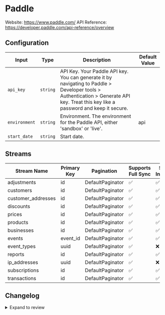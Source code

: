 # Paddle
Website: https://www.paddle.com/
API Reference: https://developer.paddle.com/api-reference/overview

## Configuration

| Input | Type | Description | Default Value |
|-------|------|-------------|---------------|
| `api_key` | `string` | API Key. Your Paddle API key. You can generate it by navigating to Paddle &gt; Developer tools &gt; Authentication &gt; Generate API key. Treat this key like a password and keep it secure. |  |
| `environment` | `string` | Environment. The environment for the Paddle API, either &#39;sandbox&#39; or &#39;live&#39;. | api |
| `start_date` | `string` | Start date.  |  |

## Streams
| Stream Name | Primary Key | Pagination | Supports Full Sync | Supports Incremental |
|-------------|-------------|------------|---------------------|----------------------|
| adjustments | id | DefaultPaginator | ✅ |  ✅  |
| customers | id | DefaultPaginator | ✅ |  ✅  |
| customer_addresses | id | DefaultPaginator | ✅ |  ✅  |
| discounts | id | DefaultPaginator | ✅ |  ✅  |
| prices | id | DefaultPaginator | ✅ |  ✅  |
| products | id | DefaultPaginator | ✅ |  ✅  |
| businesses | id | DefaultPaginator | ✅ |  ✅  |
| events | event_id | DefaultPaginator | ✅ |  ✅  |
| event_types | uuid | DefaultPaginator | ✅ |  ❌  |
| reports | id | DefaultPaginator | ✅ |  ✅  |
| ip_addresses | uuid | DefaultPaginator | ✅ |  ❌  |
| subscriptions | id | DefaultPaginator | ✅ |  ✅  |
| transactions | id | DefaultPaginator | ✅ |  ✅  |

## Changelog

<details>
  <summary>Expand to review</summary>

| Version          | Date              | Pull Request | Subject        |
|------------------|-------------------|--------------|----------------|
| 0.2.3 | 2025-09-09 | [65806](https://github.com/airbytehq/airbyte/pull/65806) | Update dependencies |
| 0.2.2 | 2025-08-23 | [65194](https://github.com/airbytehq/airbyte/pull/65194) | Update dependencies |
| 0.2.1 | 2025-08-09 | [64749](https://github.com/airbytehq/airbyte/pull/64749) | Update dependencies |
| 0.2.0 | 2025-07-10 | [62891](https://github.com/airbytehq/airbyte/pull/62891) | Remove `custom_data` property constraints and add it to `customers` stream |
| 0.1.5 | 2025-08-02 | [64300](https://github.com/airbytehq/airbyte/pull/64300) | Update dependencies |
| 0.1.4 | 2025-07-26 | [63842](https://github.com/airbytehq/airbyte/pull/63842) | Update dependencies |
| 0.1.3 | 2025-07-19 | [63388](https://github.com/airbytehq/airbyte/pull/63388) | Update dependencies |
| 0.1.2 | 2025-07-12 | [63195](https://github.com/airbytehq/airbyte/pull/63195) | Update dependencies |
| 0.1.1 | 2025-07-05 | [62566](https://github.com/airbytehq/airbyte/pull/62566) | Update dependencies |
| 0.1.0 | 2025-07-01 | [62479](https://github.com/airbytehq/airbyte/pull/62479) | Add adjustments stream |
| 0.0.11 | 2025-07-01 | [62461](https://github.com/airbytehq/airbyte/pull/62461) | Add constant retry backoff per Paddle API Docs |
| 0.0.10 | 2025-06-28 | [62318](https://github.com/airbytehq/airbyte/pull/62318) | Update dependencies |
| 0.0.9 | 2025-06-21 | [61917](https://github.com/airbytehq/airbyte/pull/61917) | Update dependencies |
| 0.0.8 | 2025-06-14 | [60485](https://github.com/airbytehq/airbyte/pull/60485) | Update dependencies |
| 0.0.7 | 2025-05-10 | [60059](https://github.com/airbytehq/airbyte/pull/60059) | Update dependencies |
| 0.0.6 | 2025-05-04 | [59518](https://github.com/airbytehq/airbyte/pull/59518) | Update dependencies |
| 0.0.5 | 2025-04-27 | [59085](https://github.com/airbytehq/airbyte/pull/59085) | Update dependencies |
| 0.0.4 | 2025-04-19 | [58515](https://github.com/airbytehq/airbyte/pull/58515) | Update dependencies |
| 0.0.3 | 2025-04-12 | [57847](https://github.com/airbytehq/airbyte/pull/57847) | Update dependencies |
| 0.0.2 | 2025-04-05 | [57338](https://github.com/airbytehq/airbyte/pull/57338) | Update dependencies |
| 0.0.1 | 2025-04-04 | [57003](https://github.com/airbytehq/airbyte/pull/57003) | Initial release by [@btkcodedev](https://github.com/btkcodedev) via Connector Builder |

</details>
